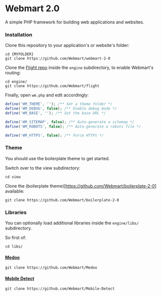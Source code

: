 # Webmart 2.0

A simple PHP framework for building web applications and websites.

### Installation

Clone this repository to your application's or website's folder:

```
cd {MYFOLDER}
git clone https://github.com/Webmart/webmart-2-0
```

Clone the [Flight repo](https://github.com/Webmart/flight) inside the `engine` subdirectory, to enable Webmart's routing:

```
cd engine/
git clone https://github.com/Webmart/flight
```

Finally, open `wm.php` and edit accordingly:

```php
define('WM_THEME', ''); /** Set a theme folder */
define('WM_DEBUG', false); /** Enable debug mode */
define('WM_BASE', ''); /** Set the base URL */

define('WM_SITEMAP', false); /** Auto-generate a sitemap */
define('WM_ROBOTS', false); /** Auto-generate a robots file */

define('WM_HTTPS', false); /** Force HTTPs */
```

### Theme

You should use the boilerplate theme to get started.

Switch over to the view subdirectory:

```
cd view
```

Clone the (boilerplate theme)[https://github.com/Webmart/boilerplate-2-0] available:

```
git clone https://github.com/Webmart/boilerplate-2-0
```

### Libraries

You can optionally load additional libraries inside the `engine/libs/` subdirectory.

So first of:

```
cd libs/
```

#### [Medoo](https://github.com/Webmart/Medoo)

```
git clone https://github.com/Webmart/Medoo
```

#### [Mobile Detect](https://github.com/Webmart/Mobile-Detect)

```
git clone https://github.com/Webmart/Mobile-Detect
```
